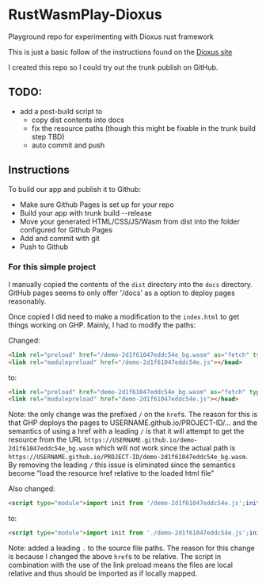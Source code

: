 # RustWasmPlay-Dioxus
Playground repo for experimenting with Dioxus rust framework

This is just a basic follow of the instructions found on the [Dioxus site](https://dioxuslabs.com/reference/platforms/web)

I created this repo so I could try out the trunk publish on GitHub.

## TODO:
- add a post-build script to
  - copy dist contents into docs
  - fix the resource paths (though this might be fixable in the trunk build step TBD)
  - auto commit and push

## Instructions

To build our app and publish it to Github:

- Make sure Github Pages is set up for your repo
- Build your app with trunk build --release
- Move your generated HTML/CSS/JS/Wasm from dist into the folder configured for Github Pages
- Add and commit with git
- Push to Github

### For this simple project

I manually copied the contents of the `dist` directory into the `docs` directory. GitHub pages seems to only offer '/docs' as a option to deploy pages reasonably.

Once copied I did need to make a modification to the `index.html` to get things working on GHP. Mainly, I had to modify the paths:

Changed:

```html
<link rel="preload" href="/demo-2d1f61047eddc54e_bg.wasm" as="fetch" type="application/wasm" crossorigin="">
<link rel="modulepreload" href="/demo-2d1f61047eddc54e.js"></head>
```

to:

```html
<link rel="preload" href="demo-2d1f61047eddc54e_bg.wasm" as="fetch" type="application/wasm" crossorigin="">
<link rel="modulepreload" href="demo-2d1f61047eddc54e.js"></head>
```

Note: the only change was the prefixed `/` on the `href`s. The reason for this is that GHP deploys the pages to USERNAME.github.io/PROJECT-ID/... and the semantics of using a href with a leading `/` is that it will attempt to get the resource from the URL `https://USERNAME.github.io/demo-2d1f61047eddc54e_bg.wasm` which will not work since the actual path is `https://USERNAME.github.io/PROJECT-ID/demo-2d1f61047eddc54e_bg.wasm`. By removing the leading `/` this issue is eliminated since the semantics become "load the resource href relative to the loaded html file"

Also changed:

```html
<script type="module">import init from '/demo-2d1f61047eddc54e.js';init('/demo-2d1f61047eddc54e_bg.wasm');</script></body></html>
```

to:
```html
<script type="module">import init from './demo-2d1f61047eddc54e.js';init('./demo-2d1f61047eddc54e_bg.wasm');</script></body></html>
```

Note: added a leading `.` to the source file paths. The reason for this change is because I changed the above `href`s to be relative. The script in combination with the use of the link preload means the files are local relative and thus should be imported as if locally mapped.